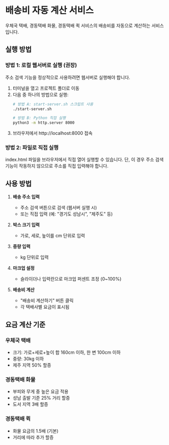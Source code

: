 # 배송비 자동 계산 서비스

우체국 택배, 경동택배 화물, 경동택배 퀵 서비스의 배송비를 자동으로 계산하는 서비스입니다.

## 실행 방법

### 방법 1: 로컬 웹서버로 실행 (권장)
주소 검색 기능을 정상적으로 사용하려면 웹서버로 실행해야 합니다.

1. 터미널을 열고 프로젝트 폴더로 이동
2. 다음 중 하나의 방법으로 실행:
   ```bash
   # 방법 A: start-server.sh 스크립트 사용
   ./start-server.sh
   
   # 방법 B: Python 직접 실행
   python3 -m http.server 8000
   ```
3. 브라우저에서 http://localhost:8000 접속

### 방법 2: 파일로 직접 실행
index.html 파일을 브라우저에서 직접 열어 실행할 수 있습니다.
단, 이 경우 주소 검색 기능이 작동하지 않으므로 주소를 직접 입력해야 합니다.

## 사용 방법

1. **배송 주소 입력**
   - 주소 검색 버튼으로 검색 (웹서버 실행 시)
   - 또는 직접 입력 (예: "경기도 성남시", "제주도" 등)

2. **박스 크기 입력**
   - 가로, 세로, 높이를 cm 단위로 입력

3. **중량 입력**
   - kg 단위로 입력

4. **마크업 설정**
   - 슬라이더나 입력란으로 마크업 퍼센트 조정 (0~100%)

5. **배송비 계산**
   - "배송비 계산하기" 버튼 클릭
   - 각 택배사별 요금이 표시됨

## 요금 계산 기준

### 우체국 택배
- 크기: 가로+세로+높이 합 160cm 이하, 한 변 100cm 이하
- 중량: 30kg 이하
- 제주 지역 50% 할증

### 경동택배 화물
- 부피와 무게 중 높은 요금 적용
- 성남 출발 기준 25% 거리 할증
- 도서 지역 3배 할증

### 경동택배 퀵
- 화물 요금의 1.5배 (기본)
- 거리에 따라 추가 할증